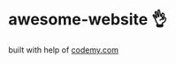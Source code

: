 # awesome-website :ok_hand:                                                                                                                                                                                                                                                                                                             
built with help of <a href="http://johnelder.com/">codemy.com</a>
